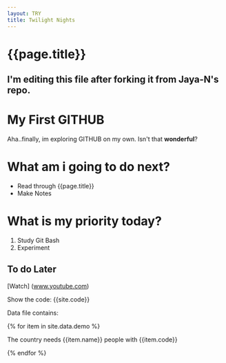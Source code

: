 ```yaml
---
layout: TRY
title: Twilight Nights
---
```


# {{page.title}}
## I'm editing this file after forking it from Jaya-N's repo.

# My First GITHUB

Aha..finally, im exploring GITHUB on my own. Isn't that **wonderful**?

# What am i going to do **next**?

-  Read through {{page.title}}
-  Make Notes

# What is my priority today?

1.  Study Git Bash
2.  Experiment

## To do Later

[Watch] (www.youtube.com)

Show the code: {{site.code}}

Data file contains:

{% for item in site.data.demo %}

The country needs {{item.name}} people with {{item.code}}

{% endfor %} 
